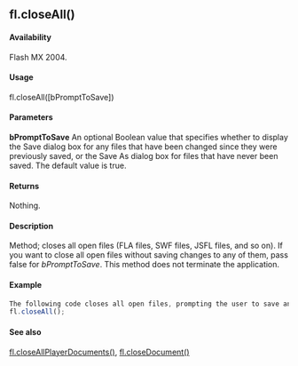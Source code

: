 ## fl.closeAll()

#### Availability

Flash MX 2004.

#### Usage

fl.closeAll(\[bPromptToSave\])

#### Parameters

**bPromptToSave** An optional Boolean value that specifies whether to display the Save dialog box for any files that have been changed since they were previously saved, or the Save As dialog box for files that have never been saved. The default value is true.

#### Returns

Nothing.

#### Description

Method; closes all open files (FLA files, SWF files, JSFL files, and so on). If you want to close all open files without saving changes to any of them, pass false for *bPromptToSave*. This method does not terminate the application.

#### Example

```javascript
The following code closes all open files, prompting the user to save any new or changed files.
fl.closeAll();

```
#### See also

[fl.closeAllPlayerDocuments()](#fl.closeAllPlayerDocuments()), [fl.closeDocument()](#_bookmark461)

<span id="fl.closeAllPlayerDocuments()" class="anchor"></span>
